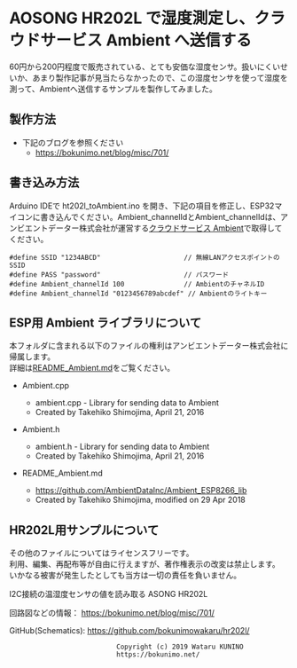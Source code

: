 # AOSONG HR202L で湿度測定し、クラウドサービス Ambient へ送信する

60円から200円程度で販売されている、とても安価な湿度センサ。扱いにくいせいか、あまり製作記事が見当たらなかったので、この湿度センサを使って湿度を測って、Ambientへ送信するサンプルを製作してみました。

## 製作方法
- 下記のブログを参照ください
	- https://bokunimo.net/blog/misc/701/

## 書き込み方法
Arduino IDEで ht202l_toAmbient.ino を開き、下記の項目を修正し、ESP32マイコンに書き込んでください。Ambient_channelIdとAmbient_channelIdは、アンビエントデーター株式会社が運営する[クラウドサービス Ambient](https://ambidata.io/)で取得してください。

	#define SSID "1234ABCD"                     // 無線LANアクセスポイントのSSID
	#define PASS "password"                     // パスワード
	#define Ambient_channelId 100               // AmbientのチャネルID 
	#define Ambient_channelId "0123456789abcdef" // Ambientのライトキー 

## ESP用 Ambient ライブラリについて
本フォルダに含まれる以下のファイルの権利はアンビエントデーター株式会社に帰属します。  
詳細は[README_Ambient.md](README_Ambient.md)をご覧ください。

- Ambient.cpp
	- ambient.cpp - Library for sending data to Ambient
	- Created by Takehiko Shimojima, April 21, 2016
- Ambient.h
	- ambient.h - Library for sending data to Ambient
	- Created by Takehiko Shimojima, April 21, 2016

- README_Ambient.md
	- https://github.com/AmbientDataInc/Ambient_ESP8266_lib
	- Created by Takehiko Shimojima, modified on 29 Apr 2018

## HR202L用サンプルについて
その他のファイルについてはライセンスフリーです。  
利用、編集、再配布等が自由に行えますが、著作権表示の改変は禁止します。  
いかなる被害が発生したとしても当方は一切の責任を負いません。  

I2C接続の温湿度センサの値を読み取る
ASONG HR202L

回路図などの情報：
https://bokunimo.net/blog/misc/701/

GitHub(Schematics):
https://github.com/bokunimowakaru/hr202l/

                               Copyright (c) 2019 Wataru KUNINO
                               https://bokunimo.net/
